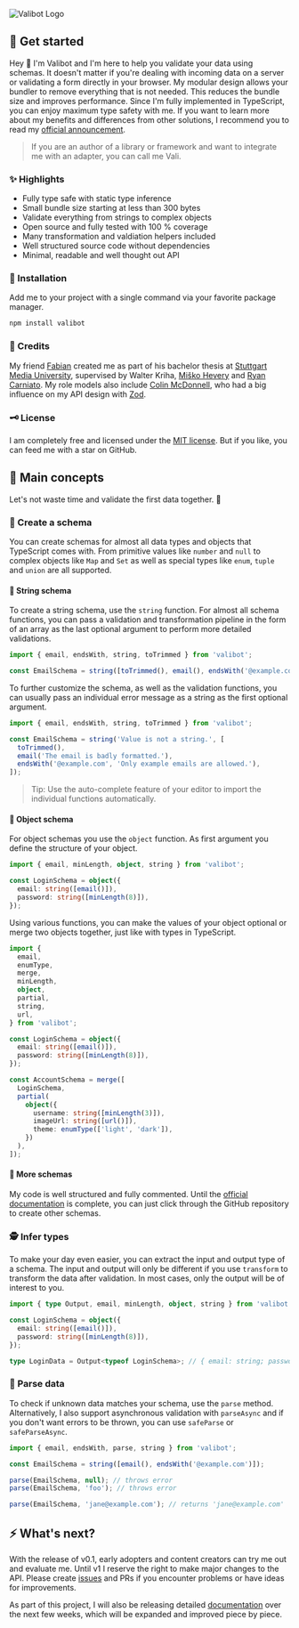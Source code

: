 ![Valibot Logo](https://github.com/fabian-hiller/valibot/blob/main/valibot.jpg?raw=true)

## 🏃 Get started

Hey 👋 I'm Valibot and I'm here to help you validate your data using schemas. It doesn't matter if you're dealing with incoming data on a server or validating a form directly in your browser. My modular design allows your bundler to remove everything that is not needed. This reduces the bundle size and improves performance. Since I'm fully implemented in TypeScript, you can enjoy maximum type safety with me. If you want to learn more about my benefits and differences from other solutions, I recommend you to read my [official announcement](https://www.builder.io/blog/introducing-valibot).

> If you are an author of a library or framework and want to integrate me with an adapter, you can call me Vali.

### ✨ Highlights

- Fully type safe with static type inference
- Small bundle size starting at less than 300 bytes
- Validate everything from strings to complex objects
- Open source and fully tested with 100 % coverage
- Many transformation and valdiation helpers included
- Well structured source code without dependencies
- Minimal, readable and well thought out API

### 🔩 Installation

Add me to your project with a single command via your favorite package manager.

```bash
npm install valibot
```

### 🙌 Credits

My friend [Fabian](https://github.com/fabian-hiller) created me as part of his bachelor thesis at [Stuttgart Media University](https://www.hdm-stuttgart.de/en/), supervised by Walter Kriha, [Miško Hevery](https://github.com/mhevery) and [Ryan Carniato](https://github.com/ryansolid). My role models also include [Colin McDonnell](https://github.com/colinhacks), who had a big influence on my API design with [Zod](https://github.com/colinhacks/zod).

### 🗝 License

I am completely free and licensed under the [MIT license](https://github.com/fabian-hiller/valibot/blob/main/LICENSE.md). But if you like, you can feed me with a star on GitHub.

## 🧱 Main concepts

Let's not waste time and validate the first data together. 🤖

### 🎨 Create a schema

You can create schemas for almost all data types and objects that TypeScript comes with. From primitive values like `number` and `null` to complex objects like `Map` and `Set` as well as special types like `enum`, `tuple` and `union` are all supported.

#### 📄 String schema

To create a string schema, use the `string` function. For almost all schema functions, you can pass a validation and transformation pipeline in the form of an array as the last optional argument to perform more detailed validations.

```ts
import { email, endsWith, string, toTrimmed } from 'valibot';

const EmailSchema = string([toTrimmed(), email(), endsWith('@example.com')]);
```

To further customize the schema, as well as the validation functions, you can usually pass an individual error message as a string as the first optional argument.

```ts
import { email, endsWith, string, toTrimmed } from 'valibot';

const EmailSchema = string('Value is not a string.', [
  toTrimmed(),
  email('The email is badly formatted.'),
  endsWith('@example.com', 'Only example emails are allowed.'),
]);
```

> Tip: Use the auto-complete feature of your editor to import the individual functions automatically.

#### 📂 Object schema

For object schemas you use the `object` function. As first argument you define the structure of your object.

```ts
import { email, minLength, object, string } from 'valibot';

const LoginSchema = object({
  email: string([email()]),
  password: string([minLength(8)]),
});
```

Using various functions, you can make the values of your object optional or merge two objects together, just like with types in TypeScript.

```ts
import {
  email,
  enumType,
  merge,
  minLength,
  object,
  partial,
  string,
  url,
} from 'valibot';

const LoginSchema = object({
  email: string([email()]),
  password: string([minLength(8)]),
});

const AccountSchema = merge([
  LoginSchema,
  partial(
    object({
      username: string([minLength(3)]),
      imageUrl: string([url()]),
      theme: enumType(['light', 'dark']),
    })
  ),
]);
```

#### 🧩 More schemas

My code is well structured and fully commented. Until the [official documentation](https://valibot.dev/) is complete, you can just click through the GitHub repository to create other schemas.

### 🕵️ Infer types

To make your day even easier, you can extract the input and output type of a schema. The input and output will only be different if you use `transform` to transform the data after validation. In most cases, only the output will be of interest to you.

```ts
import { type Output, email, minLength, object, string } from 'valibot';

const LoginSchema = object({
  email: string([email()]),
  password: string([minLength(8)]),
});

type LoginData = Output<typeof LoginSchema>; // { email: string; password: string }
```

### 🏁 Parse data

To check if unknown data matches your schema, use the `parse` method. Alternatively, I also support asynchronous validation with `parseAsync` and if you don't want errors to be thrown, you can use `safeParse` or `safeParseAsync`.

```ts
import { email, endsWith, parse, string } from 'valibot';

const EmailSchema = string([email(), endsWith('@example.com')]);

parse(EmailSchema, null); // throws error
parse(EmailSchema, 'foo'); // throws error

parse(EmailSchema, 'jane@example.com'); // returns 'jane@example.com'
```

## ⚡️ What's next?

With the release of v0.1, early adopters and content creators can try me out and evaluate me. Until v1 I reserve the right to make major changes to the API. Please create [issues](https://github.com/fabian-hiller/valibot/issues/new) and PRs if you encounter problems or have ideas for improvements.

As part of this project, I will also be releasing detailed [documentation](https://valibot.dev/) over the next few weeks, which will be expanded and improved piece by piece.
